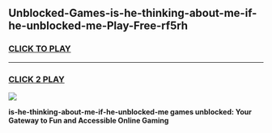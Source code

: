
## Unblocked-Games-is-he-thinking-about-me-if-he-unblocked-me-Play-Free-rf5rh
<h3>
<a href="https://premium76.site?title=is-he-thinking-about-me-if-he-unblocked-me&ref=19M">CLICK TO PLAY</a></h3>
<hr>

<h3>
<a href="https://premium76.site?title=is-he-thinking-about-me-if-he-unblocked-me&ref=19M">CLICK 2 PLAY</a>
  
</h3>

<a href="https://premium76.site?title=is-he-thinking-about-me-if-he-unblocked-me&ref=19M"><img src="https://clearcache.store/games.png"></a>


**is-he-thinking-about-me-if-he-unblocked-me games unblocked: Your Gateway to Fun and Accessible Online Gaming**
